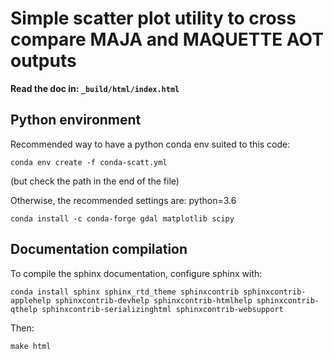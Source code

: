 # Simple scatter plot utility to cross compare MAJA and MAQUETTE AOT outputs

**Read the doc in: ```_build/html/index.html```**

## Python environment

Recommended way to have a python conda env suited to this code:
```
conda env create -f conda-scatt.yml
```
(but check the path in the end of the file)


Otherwise, the recommended settings are:
python=3.6
```
conda install -c conda-forge gdal matplotlib scipy
```

## Documentation compilation

To compile the sphinx documentation, configure sphinx with:
```
conda install sphinx sphinx_rtd_theme sphinxcontrib sphinxcontrib-applehelp sphinxcontrib-devhelp sphinxcontrib-htmlhelp sphinxcontrib-qthelp sphinxcontrib-serializinghtml sphinxcontrib-websupport
```

Then:
```
make html
```

